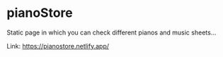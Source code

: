 # pianoStore
Static page in which you can check different pianos and music sheets...

Link: https://pianostore.netlify.app/
